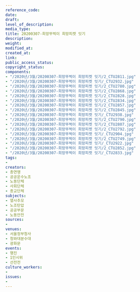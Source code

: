 ```yaml
---
reference_code: 
date: 
draft: 
level_of_description: 
media_type: 
title: 20200307-희망뚜벅이 희망피켓 잇기
description: 
weight: 
modified_at: 
created_at: 
link: 
public_access_status: 
copyright_status: 
components:
- "/2020년/3월/20200307-희망뚜벅이 희망피켓 잇기/2_CTU2811.jpg"
- "/2020년/3월/20200307-희망뚜벅이 희망피켓 잇기/_CTU2932.jpg"
- "/2020년/3월/20200307-희망뚜벅이 희망피켓 잇기/2_CTU2780.jpg"
- "/2020년/3월/20200307-희망뚜벅이 희망피켓 잇기/2_CTU2868.jpg"
- "/2020년/3월/20200307-희망뚜벅이 희망피켓 잇기/2_CTU2828.jpg"
- "/2020년/3월/20200307-희망뚜벅이 희망피켓 잇기/2_CTU2834.jpg"
- "/2020년/3월/20200307-희망뚜벅이 희망피켓 잇기/2_CTU2857.jpg"
- "/2020년/3월/20200307-희망뚜벅이 희망피켓 잇기/2_CTU2845.jpg"
- "/2020년/3월/20200307-희망뚜벅이 희망피켓 잇기/_CTU2938.jpg"
- "/2020년/3월/20200307-희망뚜벅이 희망피켓 잇기/2_CTU2790.jpg"
- "/2020년/3월/20200307-희망뚜벅이 희망피켓 잇기/2_CTU2807.jpg"
- "/2020년/3월/20200307-희망뚜벅이 희망피켓 잇기/2_CTU2792.jpg"
- "/2020년/3월/20200307-희망뚜벅이 희망피켓 잇기/_CTU2904.jpg"
- "/2020년/3월/20200307-희망뚜벅이 희망피켓 잇기/2_CTU2749.jpg"
- "/2020년/3월/20200307-희망뚜벅이 희망피켓 잇기/_CTU2922.jpg"
- "/2020년/3월/20200307-희망뚜벅이 희망피켓 잇기/2_CTU2852.jpg"
- "/2020년/3월/20200307-희망뚜벅이 희망피켓 잇기/_CTU2833.jpg"
tags:
- 
creators:
- 총연맹
- 공공운수노조
- 노동단체
- 사회단체
- 종교단체
subjects:
- 열사추모
- 노조탄압
- 공공부문
- 노동안전
sources:
- 
venues:
- 서울정부청사
- 청와대분수대
- 광화문
events:
- 행진
- 1인시위
- 선전전
culture_workers:
- 
issues:
- 
---
```

